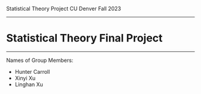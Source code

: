 Statistical Theory Project CU Denver Fall 2023


---


# Statistical Theory Final Project 

---

Names of Group Members:

-  Hunter Carroll
-  Xinyi Xu
-  Linghan Xu

